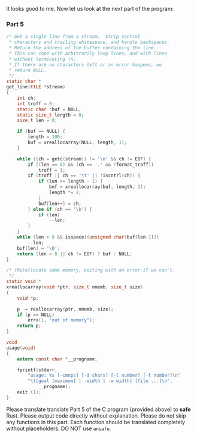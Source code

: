 
It looks good to me. Now let us look at the next part of the program:

### Part 5

```c
/* Get a single line from a stream.  Strip control
 * characters and trailing whitespace, and handle backspaces.
 * Return the address of the buffer containing the line.
 * This can cope with arbitrarily long lines, and with lines
 * without terminating \n.
 * If there are no characters left or an error happens, we
 * return NULL.
 */
static char *
get_line(FILE *stream)
{
	int ch;
	int troff = 0;
	static char *buf = NULL;
	static size_t length = 0;
	size_t len = 0;

	if (buf == NULL) {
		length = 100;
		buf = xreallocarray(NULL, length, 1);
	}

	while ((ch = getc(stream)) != '\n' && ch != EOF) {
		if ((len == 0) && (ch == '.' && !format_troff))
			troff = 1;
		if (troff || ch == '\t' || !iscntrl(ch)) {
			if (len >= length - 1) {
				buf = xreallocarray(buf, length, 2);
				length *= 2;
			}
			buf[len++] = ch;
		} else if (ch == '\b') {
			if (len)
				--len;
		}
	}
	while (len > 0 && isspace((unsigned char)buf[len-1]))
		--len;
	buf[len] = '\0';
	return (len > 0 || ch != EOF) ? buf : NULL;
}

/* (Re)allocate some memory, exiting with an error if we can't.
 */
static void *
xreallocarray(void *ptr, size_t nmemb, size_t size)
{
	void *p;

	p  = reallocarray(ptr, nmemb, size);
	if (p == NULL)
		errx(1, "out of memory");
	return p;
}

void
usage(void)
{
	extern const char *__progname;

	fprintf(stderr,
		"usage: %s [-cmnps] [-d chars] [-l number] [-t number]\n"
		"\t[goal [maximum] | -width | -w width] [file ...]\n",
			__progname);
	exit (1);
}
```

Please translate translate Part 5 of the C program (provided above) to **safe** Rust. Please output code directly without explanation. Please do not skip any functions in this part. Each function should be translated completely without placeholders. DO NOT use `unsafe`.
